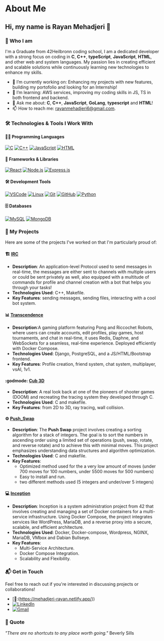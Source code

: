 # About Me

## Hi, my name is Rayan Mehadjeri 👋

### 🌟 Who I am
I'm a Graduate from 42Heilbronn coding school, I am a dedicated developer with a strong focus on coding in **C**, **C++**, **typeScript**, **JavaScript**, **HTML**, and other web and system languages. My passion lies in creating efficient and scalable solutions while continuously learning new technologies to enhance my skills.

- 🔭 I’m currently working on: Enhancing my projects with new features, building my portofolio and looking for an Internship!
- 🌱 I’m learning: AWS services, improving my coding skills in JS, TS in both frontend and backend.
- 💬 Ask me about: **C**, **C++**, **JavaScript**, **GoLang**, **typescript** and **HTML**!
- 📫 How to reach me: rayanmehadjeri6@gmail.com.

### 🛠 Technologies & Tools I Work With

#### 👨‍💻 Programming Languages
[![C](https://img.shields.io/badge/C-00599C?style=for-the-badge&logo=c&logoColor=white)](https://en.wikipedia.org/wiki/C_(programming_language))
[![C++](https://img.shields.io/badge/C++-00599C?style=for-the-badge&logo=c%2B%2B&logoColor=white)](https://en.wikipedia.org/wiki/C%2B%2B)
[![JavaScript](https://img.shields.io/badge/JavaScript-F7DF1E?style=for-the-badge&logo=javascript&logoColor=black)](https://en.wikipedia.org/wiki/JavaScript)
[![HTML](https://img.shields.io/badge/HTML-E34F26?style=for-the-badge&logo=html5&logoColor=white)](https://en.wikipedia.org/wiki/HTML)

#### 🚀 Frameworks & Libraries
[![React](https://img.shields.io/badge/React-61DAFB?style=for-the-badge&logo=react&logoColor=black)](https://reactjs.org/)
[![Node.js](https://img.shields.io/badge/Node.js-339933?style=for-the-badge&logo=node.js&logoColor=white)](https://nodejs.org/)
[![Express.js](https://img.shields.io/badge/Express.js-000000?style=for-the-badge&logo=express&logoColor=white)](https://expressjs.com/)

#### 🛠 Development Tools
[![VSCode](https://img.shields.io/badge/VSCode-007ACC?style=for-the-badge&logo=visual-studio-code&logoColor=white)](https://code.visualstudio.com/)
[![Linux](https://img.shields.io/badge/Linux-FCC624?style=for-the-badge&logo=linux&logoColor=black)](https://www.linux.org/)
[![Git](https://img.shields.io/badge/Git-F05032?style=for-the-badge&logo=git&logoColor=white)](https://git-scm.com/)
[![GitHub](https://img.shields.io/badge/GitHub-181717?style=for-the-badge&logo=github&logoColor=white)](https://github.com/)
[![Python](https://img.shields.io/badge/Python-3776AB?style=for-the-badge&logo=python&logoColor=white)](https://www.python.org/)

#### 🗄️ Databases
[![MySQL](https://img.shields.io/badge/MySQL-4479A1?style=for-the-badge&logo=mysql&logoColor=white)](https://www.mysql.com/)
[![MongoDB](https://img.shields.io/badge/MongoDB-47A248?style=for-the-badge&logo=mongodb&logoColor=white)](https://www.mongodb.com/)
### 🚀 My Projects

Here are some of the projects I've worked on that I'm particularly proud of:

#### 🏗️ [IRC](https://github.com/Zorgonth/IRC.git)
- **Description**: An application-level Protocol used to send messages in real-time, the messages are either sent to channels with multiple users or could be sent privately as well,
                   also equipped with a multitude of commands for profile and channel creation with a bot that helps you through your tasks!
- **Technologies Used**: C++, Makefile.
- **Key Features**: sending messages, sending files, interacting with a cool bot system.

#### 📊 [Transcendence](https://github.com/Melsso/Transcendence.git)
- **Description**:A gaming platform featuring Pong and Riccochet Robots, where users can create accounts, edit profiles, play games, host tournaments, and chat in real-time, it uses Redis, Daphne, and WebSockets for a seamless, real-time experience. Deployed efficiently with Docker Compose.
- **Technologies Used**: Django, PostgreSQL, and a JS/HTML/Bootstrap frontend.
- **Key Features**: Profile creation, friend system, chat system, multiplayer, vsAI, 1v1.

#### :godmode: [Cub 3D](https://github.com/Rmehadje/Cub3dd.git)
- **Description**: A real look back at one of the pioneers of shooter games (DOOM) and recreating the tracing system they developed through C.
- **Technologies Used**: C and makefile.
- **Key Features**: from 2D to 3D, ray tracing, wall collision.

#### ⚙️ [Push_Swap](https://github.com/Rmehadje/push_swap.git)
- **Description**: The **Push Swap** project involves creating a sorting algorithm for a stack of integers. The goal is to sort the numbers in ascending order using a limited set of operations (push, swap, rotate, and reverse rotate) and to achieve this with minimal moves. This project emphasizes understanding data structures and algorithm optimization.
- **Technologies Used**: C and makefile.
- **Key Features**: 
  - Optimized method used for the a very low amount of moves (under 700 moves for 100 numbers, under 5500 moves for 500 numbers)
  - Easy to install and run.
  - two different methods used (5 integers and under/over 5 integers)

#### 💻 [Inception](https://github.com/Rmehadje/Inception.git)
- **Description**: Inception is a system administration project from 42 that involves creating and managing a set of Docker containers for a multi-service infrastructure. Using Docker Compose, the project integrates services like WordPress, MariaDB, and a reverse proxy into a secure, scalable, and efficient architecture.
- **Technologies Used**: Docker, Docker-compose, Wordpress, NGINX, MariaDB, VMbox and Dabian Bullseye.
- **Key Features**:
  - Multi-Service Architecture.
  - Docker Compose Integration.
  - Scalability and Flexibility. 


### 📬 Get in Touch
Feel free to reach out if you're interested in discussing projects or collaborations!
- [📖:(https://mehadjeri-rayan.netlify.app/))
- [![LinkedIn](https://img.shields.io/badge/LinkedIn-%230077B5.svg?style=for-the-badge&logo=linkedin&logoColor=white)](https://www.linkedin.com/in/your-username)
- [![Gmail](https://img.shields.io/badge/Gmail-D14836?style=for-the-badge&logo=gmail&logoColor=white)](mailto:rayanmehadjeri6@gmail.com)

 ### 💬 Quote

_"There are no shortcuts to any place worth going."_ Beverly Sills
